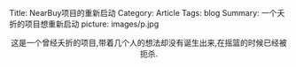Title: NearBuy项目的重新启动
Category: Article
Tags: blog
Summary: 一个夭折的项目想重新启动
picture: images/p.jpg

<center>这是一个曾经夭折的项目,带着几个人的想法却没有诞生出来,在摇篮的时候已经被扼杀.</center>
